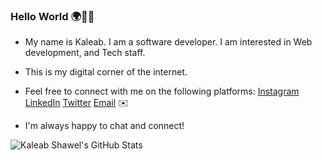 ### Hello World 🌍👋🏽

* My name is Kaleab. I am a software developer. I am interested in Web development, and Tech staff. 

* This is my digital corner of the internet.<br/>  
* Feel free to connect with me on the following platforms: [Instagram](https://www.instagram.com/kale_hirut/) [LinkedIn](https://www.linkedin.com/in/kaleab-shawel-78017b260/) [Twitter](https://twitter.com/Kaleab14437272) [Email](https://www.kalhirut10@gmail.com)  ✉️<br/>
* I'm always happy to chat and connect!

<!--github status from https://github.com/anuraghazra/github-readme-stats-->

![Kaleab Shawel's GitHub Stats](https://github-readme-stats.vercel.app/api?username=KaleabShawel&show_icons=true&theme=tokyonight)





